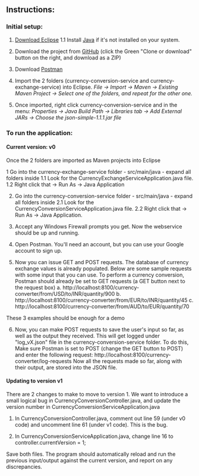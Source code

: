 ## Instructions: ##

### Initial setup: ###

1. [Download Eclipse](https://www.eclipse.org/downloads/)
 1.1 Install [Java](https://www.java.com/en/download/windows-64bit.jsp) if it's not installed on your system.

2. Download the project from [GitHub](https://github.com/Demonikki/self-testing) (click the Green "Clone or download" button on the right, and download as a ZIP)

3. Download [Postman](https://www.getpostman.com/)

4. Import the 2 folders (currency-conversion-service and currency-exchange-service) into Eclipse.
_File -> Import -> Maven -> Existing Maven Project -> Select one of the folders, and repeat for the other one._

5. Once imported, right click currency-conversion-service and in the menu:
_Properties -> Java Build Path -> Libraries tab -> Add External JARs -> Choose the json-simple-1.1.1.jar file_


### To run the application: ###

#### Current version: v0 ####

Once the 2 folders are imported as Maven projects into Eclipse

1 Go into the currency-exchange-service folder - src/main/java - expand all folders inside
 1.1 Look for the CurrencyExchangeServiceApplication.java file. 
 1.2 Right click that -> Run As -> Java Application

2. Go into the currency-conversion-service folder - src/main/java - expand all folders inside 
 2.1 Look for the CurrencyConversionServiceApplication.java file. 
 2.2 Right click that -> Run As -> Java Application.

3. Accept any Windows Firewall prompts you get. Now the webservice should be up and running. 

4. Open Postman. You'll need an account, but you can use your Google account to sign up.

5. Now you can issue GET and POST requests. The database of currency exchange values is already populated. Below are some sample requests with some input that you can use. To perform a currency conversion, Postman should already be set to GET requests (a GET button next to the request box)
  a. http://localhost:8100/currency-converter/from/USD/to/INR/quantity/900
  b. http://localhost:8100/currency-converter/from/EUR/to/INR/quantity/45
  c. http://localhost:8100/currency-converter/from/AUD/to/EUR/quantity/70

 These 3 examples should be enough for a demo


6. Now, you can make POST requests to save the user's input so far, as well as the output they received. This will get logged under "log_vX.json" file in the currency-conversion-service folder. To do this, Make sure Postman is set to POST (change the GET button to POST) and enter the following request:
   http://localhost:8100/currency-converter/log-requests 
   Now all the requests made so far, along with their output, are stored into the JSON file.

#### Updating to version v1 ####

There are 2 changes to make to move to version 1. We want to introduce a small logical bug in CurrencyConversionController.java, and update the version number in CurrencyConversionServiceApplication.java

1. In CurrencyConversionController.java, comment out line 59 (under v0 code) and uncomment line 61 (under v1 code). This is the bug.

2. In CurrencyConversionServiceApplication.java, change line 16 to controller.currentVersion = 1; 

Save both files. The program should automatically reload and run the previous input/output against the current version, and report on any discrepancies.




